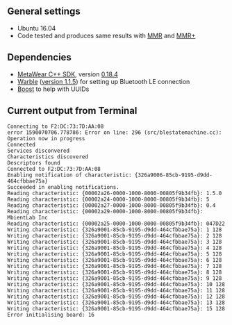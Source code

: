 ## General settings
* Ubuntu 16.04
* Code tested and produces same results with [MMR](https://mbientlab.com/store/metamotionr/) and [MMR+](https://mbientlab.com/store/mmrp-metamotionrp/)

## Dependencies
* [MetaWear C++ SDK](https://github.com/mbientlab/MetaWear-SDK-Cpp), version [0.18.4](https://github.com/mbientlab/MetaWear-SDK-Cpp/tree/0.18.4)
* [Warble](https://github.com/mbientlab/Warble) ([version 1.1.5](https://github.com/mbientlab/Warble/tree/1.1.5)) for setting up Bluetooth LE connection
* [Boost](https://www.boost.org/) to help with UUIDs

## Current output from Terminal
```
Connecting to F2:DC:73:7D:AA:08
error 1590070706.778786: Error on line: 296 (src/blestatemachine.cc): Operation now in progress
Connected
Services disconvered
Characteristics discovered
Descriptors found
Connected to F2:DC:73:7D:AA:08
Enabling notification of characteristic: {326a9006-85cb-9195-d9dd-464cfbbae75a}
Succeeded in enabling notifications.
Reading characteristic: {00002a26-0000-1000-8000-00805f9b34fb}: 1.5.0
Reading characteristic: {00002a24-0000-1000-8000-00805f9b34fb}: 5
Reading characteristic: {00002a27-0000-1000-8000-00805f9b34fb}: 0.4
Reading characteristic: {00002a29-0000-1000-8000-00805f9b34fb}: MbientLab Inc
Reading characteristic: {00002a25-0000-1000-8000-00805f9b34fb}: 047D22
Writing characteristic: {326a9001-85cb-9195-d9dd-464cfbbae75a}: 1 128 
Writing characteristic: {326a9001-85cb-9195-d9dd-464cfbbae75a}: 2 128 
Writing characteristic: {326a9001-85cb-9195-d9dd-464cfbbae75a}: 3 128 
Writing characteristic: {326a9001-85cb-9195-d9dd-464cfbbae75a}: 4 128 
Writing characteristic: {326a9001-85cb-9195-d9dd-464cfbbae75a}: 5 128 
Writing characteristic: {326a9001-85cb-9195-d9dd-464cfbbae75a}: 6 128 
Writing characteristic: {326a9001-85cb-9195-d9dd-464cfbbae75a}: 7 128 
Writing characteristic: {326a9001-85cb-9195-d9dd-464cfbbae75a}: 8 128 
Writing characteristic: {326a9001-85cb-9195-d9dd-464cfbbae75a}: 9 128 
Writing characteristic: {326a9001-85cb-9195-d9dd-464cfbbae75a}: 10 128 
Writing characteristic: {326a9001-85cb-9195-d9dd-464cfbbae75a}: 11 128 
Writing characteristic: {326a9001-85cb-9195-d9dd-464cfbbae75a}: 12 128 
Writing characteristic: {326a9001-85cb-9195-d9dd-464cfbbae75a}: 13 128 
Writing characteristic: {326a9001-85cb-9195-d9dd-464cfbbae75a}: 15 128 
Error initialising board: 16
```
